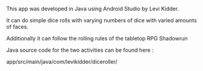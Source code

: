 This app was developed in Java using Android Studio by Levi Kidder.


It can do simple dice rolls with varying numbers of dice with varied amounts of faces. 

Additionally it can follow the rolling rules of the tabletop RPG Shadowrun



Java source code for the two activities can be found here :

app/src/main/java/com/levikidder/diceroller/
      
